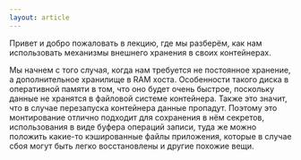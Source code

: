 ```yaml
---
layout: article
---
```


Привет и добро пожаловать в лекцию, где мы разберём, как нам использовать механизмы внешнего хранения в своих контейнерах.

Мы начнем с того случая, когда нам требуется не постоянное хранение, а дополнительное хранилище в RAM хоста. Особенности такого диска в оперативной памяти в том, что оно будет очень быстрое, поскольку данные не хранятся в файловой системе контейнера. Также это значит, что в случае перезапуска контейнера данные пропадут. Поэтому это монтирование отлично подходит для сохранения в нём секретов, использования в виде буфера операций записи, туда же можно положить какие-то кэшированные файлы приложения, которые в случае сбоя могут быть легко восстановлены и другие похожие вещи.
